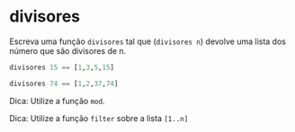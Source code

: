 # divisores

Escreva uma função `divisores`  tal que (`divisores n`) devolve uma lista dos número que são divisores de n. 


```hs
divisores 15 == [1,3,5,15]

divisores 74 == [1,2,37,74]
```

Dica: Utilize a função `mod`.

Dica: Utilize a função `filter` sobre a lista `[1..n]`